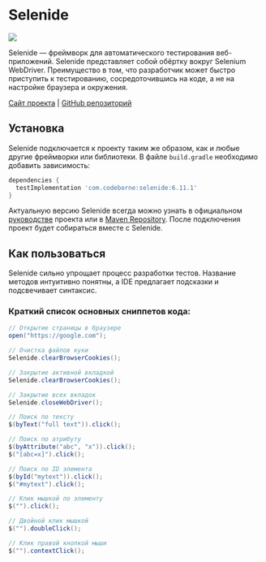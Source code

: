 # Selenide

![](https://raw.githubusercontent.com/qa-guru/knowledge-base/main/img/tools-java/Selenide/selenide-banner-1.jpg)

Selenide — фреймворк для автоматического тестирования веб-приложений. Selenide представляет собой обёртку вокруг Selenium WebDriver. Преимущество в том, что разработчик может быстро приступить к тестированию, сосредоточившись на коде, а не на настройке браузера и окружения.

[Сайт проекта](https://ru.selenide.org/index.html) | [GitHub репозиторий](https://github.com/selenide/selenide)

## Установка
Selenide подключается к проекту таким же образом, как и любые другие фреймворки или библиотеки. В файле `build.gradle` необходимо добавить зависимость:

```gradle
dependencies {
  testImplementation 'com.codeborne:selenide:6.11.1'
}
```

Актуальную версию Selenide всегда можно узнать в официальном [руководстве](https://ru.selenide.org/quick-start.html) проекта или в [Maven Repository](https://mvnrepository.com/artifact/com.codeborne/selenide). После подключения проект будет собираться вместе с Selenide.

## Как пользоваться
Selenide сильно упрощает процесс разработки тестов. Название методов интуитивно понятны, а IDE предлагает подсказки и подсвечивает синтаксис.

### Краткий список основных сниппетов кода:
```java
// Открытие страницы в браузере
open("https://google.com");

// Очистка файлов куки
Selenide.clearBrowserCookies();

// Закрытие активной вкладкой 
Selenide.clearBrowserCookies();

// Закрытие всех вкладок
Selenide.closeWebDriver();

// Поиск по тексту
$(byText("full text")).click();

// Поиск по атрибуту
$(byAttribute("abc", "x")).click();
$("[abc=x]").click();

// Поиск по ID элемента
$(byId("mytext")).click();
$("#mytext").click();

// Клик мышкой по элементу
$("").click();

// Двойной клик мышкой
$("").doubleClick();

// Клик правой кнопкой мыши
$("").contextClick();
```
